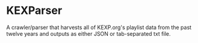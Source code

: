 KEXParser
=========

A crawler/parser that harvests all of KEXP.org's playlist data from the past twelve years and outputs as either JSON or tab-separated txt file.
